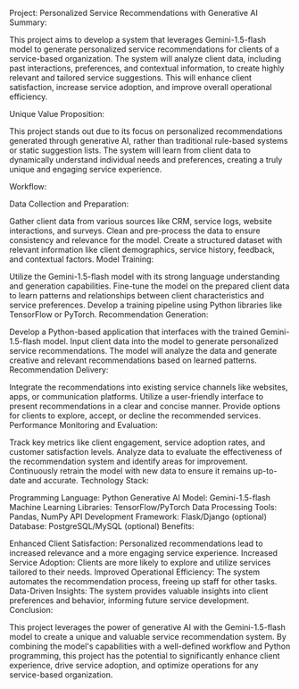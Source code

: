 Project: Personalized Service Recommendations with Generative AI
Summary:

This project aims to develop a system that leverages Gemini-1.5-flash model to generate personalized service recommendations for clients of a service-based organization. The system will analyze client data, including past interactions, preferences, and contextual information, to create highly relevant and tailored service suggestions. This will enhance client satisfaction, increase service adoption, and improve overall operational efficiency.

Unique Value Proposition:

This project stands out due to its focus on personalized recommendations generated through generative AI, rather than traditional rule-based systems or static suggestion lists. The system will learn from client data to dynamically understand individual needs and preferences, creating a truly unique and engaging service experience.

Workflow:

Data Collection and Preparation:

Gather client data from various sources like CRM, service logs, website interactions, and surveys.
Clean and pre-process the data to ensure consistency and relevance for the model.
Create a structured dataset with relevant information like client demographics, service history, feedback, and contextual factors.
Model Training:

Utilize the Gemini-1.5-flash model with its strong language understanding and generation capabilities.
Fine-tune the model on the prepared client data to learn patterns and relationships between client characteristics and service preferences.
Develop a training pipeline using Python libraries like TensorFlow or PyTorch.
Recommendation Generation:

Develop a Python-based application that interfaces with the trained Gemini-1.5-flash model.
Input client data into the model to generate personalized service recommendations.
The model will analyze the data and generate creative and relevant recommendations based on learned patterns.
Recommendation Delivery:

Integrate the recommendations into existing service channels like websites, apps, or communication platforms.
Utilize a user-friendly interface to present recommendations in a clear and concise manner.
Provide options for clients to explore, accept, or decline the recommended services.
Performance Monitoring and Evaluation:

Track key metrics like client engagement, service adoption rates, and customer satisfaction levels.
Analyze data to evaluate the effectiveness of the recommendation system and identify areas for improvement.
Continuously retrain the model with new data to ensure it remains up-to-date and accurate.
Technology Stack:

Programming Language: Python
Generative AI Model: Gemini-1.5-flash
Machine Learning Libraries: TensorFlow/PyTorch
Data Processing Tools: Pandas, NumPy
API Development Framework: Flask/Django (optional)
Database: PostgreSQL/MySQL (optional)
Benefits:

Enhanced Client Satisfaction: Personalized recommendations lead to increased relevance and a more engaging service experience.
Increased Service Adoption: Clients are more likely to explore and utilize services tailored to their needs.
Improved Operational Efficiency: The system automates the recommendation process, freeing up staff for other tasks.
Data-Driven Insights: The system provides valuable insights into client preferences and behavior, informing future service development.
Conclusion:

This project leverages the power of generative AI with the Gemini-1.5-flash model to create a unique and valuable service recommendation system. By combining the model's capabilities with a well-defined workflow and Python programming, this project has the potential to significantly enhance client experience, drive service adoption, and optimize operations for any service-based organization.